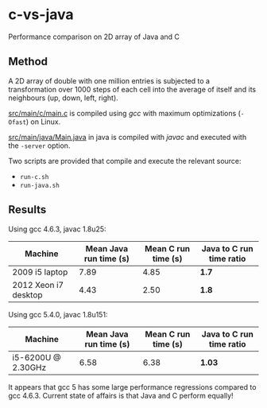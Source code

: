 # c-vs-java
Performance comparison on 2D array of Java and C

Method
----------
A 2D array of double with one million entries is subjected to a transformation over 1000 steps of each cell into the average of itself and its neighbours (up, down, left, right).

[src/main/c/main.c](src/main/c/main.c) is compiled using *gcc* with maximum optimizations (```-Ofast```) on Linux.

[src/main/java/Main.java](src/main/java/Main.java) in java is compiled with *javac* and executed with the ```-server``` option.

Two scripts are provided that compile and execute the relevant source:

* ```run-c.sh```
* ```run-java.sh```


Results
-----------
Using gcc 4.6.3, javac 1.8u25:

| Machine | Mean Java run time (s) | Mean C run time (s) | Java to C run time ratio |
| ------------- | ------------- | ------------- | ------------- |
| 2009 i5 laptop | 7.89 | 4.85 | **1.7**  |
| 2012 Xeon i7 desktop | 4.43 | 2.50 | **1.8** |

Using gcc 5.4.0, javac 1.8u151:

| Machine | Mean Java run time (s) | Mean C run time (s) | Java to C run time ratio |
| ------------- | ------------- | ------------- | ------------- |
| i5-6200U @ 2.30GHz | 6.58 | 6.38 | **1.03**  |

It appears that gcc 5 has some large performance regressions compared to gcc 4.6.3. Current state of affairs is that Java and C perform equally!


